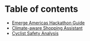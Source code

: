 # Table of contents

* [Emerge Americas Hackathon Guide](README.md)
* [Climate-aware Shopping Assistant](climate-aware-shopping-assistant.md)
* [Cyclist Safety Analysis](cyclist-safety-analysis.md)

